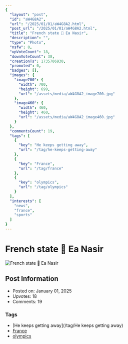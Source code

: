 ```yaml
---
{
  "layout": "post",
  "id": "aW4G8A2",
  "url": "/2025/01/01/aW4G8A2.html",
  "post_url": "/2025/01/01/aW4G8A2.html",
  "title": "French state 🤝 Ea Nasir",
  "description": "",
  "type": "Photo",
  "nsfw": 0,
  "upVoteCount": 18,
  "downVoteCount": 38,
  "creationTs": 1735706930,
  "promoted": 0,
  "badges": [],
  "images": {
    "image700": {
      "width": 700,
      "height": 699,
      "url": "/assets/media/aW4G8A2_image700.jpg"
    },
    "image460": {
      "width": 460,
      "height": 460,
      "url": "/assets/media/aW4G8A2_image460.jpg"
    }
  },
  "commentsCount": 19,
  "tags": [
    {
      "key": "He keeps getting away",
      "url": "/tag/he-keeps-getting-away"
    },
    {
      "key": "France",
      "url": "/tag/france"
    },
    {
      "key": "olympics",
      "url": "/tag/olympics"
    }
  ],
  "interests": [
    "news",
    "france",
    "sports"
  ]
}
---
```


# French state 🤝 Ea Nasir

![French state 🤝 Ea Nasir](/assets/media/aW4G8A2_image700.jpg)

## Post Information

- Posted on: January 01, 2025
- Upvotes: 18
- Comments: 19

### Tags

- [He keeps getting away](/tag/He keeps getting away)
- [France](/tag/France)
- [olympics](/tag/olympics)
